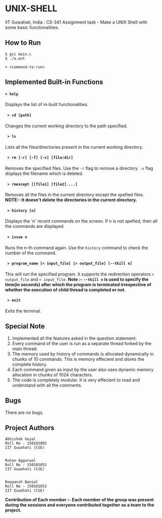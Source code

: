 # UNIX-SHELL
IIT Guwahati, India : CS-341 Assignment task - Make a UNIX Shell with some basic functionalities.

## How to Run
    $ gcc main.c
    $ ./a.out
    
    > <command-to-run>
    
    
## Implemented Built-in Functions
#### ```> help```
Displays the list of in-built functionalities.

#### ``` > cd [path]```
  Changes the current working directory to the path specified.

#### ``` > ls```
Lists all the files/directories present in the current working directory.

#### ``` > rm [-r] [-f] [-v] [file/dir]```
Removes the specified files. Use the ```-r``` flag to remove a directory.
```-v``` flag displays the filename which is deleted.

#### ``` > rmexcept [[file1] [file2]....]```
Removes all the files in the current directory except the spefied files.
**NOTE:- It doesn't delete the directories in the current directory.**

#### ``` > history [n]```
Displays the 'n' recent commands on the screen. If n is not spefied, then all the commands are displayed.

#### ``` > issue n```
Runs the n-th command again. Use the ```history``` command  to check the number of the command.

#### ``` > program_name [< input_file] [> output_file] [--tkill n]```
This will run the specified program. It supports the redirection operators ```> output_file``` and ```< input_file```.
**Note :- ```--tkill n``` is used to specify the time(in seconds) after which the program is terminated irrespective of whether the execution of child thread is completed or not.**

#### ``` > exit```
Exits the terminal.

## Special Note 
1) Implemented all the features asked in the question statement.
2) Every command of the user is run as a separate thread forked by the main thread.
3) The memory used by history of commands is allocated dynamically in chunks of 10 commands. This is memory effecient and stores the complete history.
4) Each command given as input by the user also uses dynamic memory allocation in chunks of 1024 characters.
5) The code is completely modular. It is very effecient to read and understand with all the comments.

## Bugs
There are no bugs.

## Project Authors
    Abhishek Goyal
    Roll No - 150101002
    IIT Guwahati (CSE)


    Rohan Aggarwal
    Roll No - 150101052
    IIT Guwahati (CSE)


    Roopansh Bansal
    Roll No - 150101053
    IIT Guwahati (CSE)

**Contribution of Each member :- Each member of the group was present during the sessions and everyone contributed together as a team to the project.**
